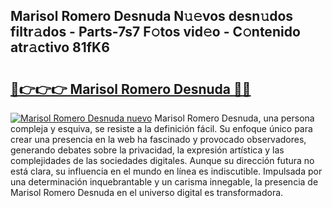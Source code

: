 ## Marisol Romero Desnuda N𝚞𝚎vos desn𝚞dos filtr𝚊dos - Parts-7s7 F𝚘tos vid𝚎o - C𝚘ntenido atr𝚊ctivo 81fK6

# <h2><a href="http://mb0d5pa.tromn.icu/?c=Marisol+Romero+Desnuda">🔗👉👉👉 Marisol Romero Desnuda 🔗🔗</a></h2>

[![Marisol Romero Desnuda nuevo](https://i.imgur.com/pEAQMta.gif)](http://mb0d5pa.tromn.icu/?c=Marisol+Romero+Desnuda)
Marisol Romero Desnuda, una persona compleja y esquiva, se resiste a la definición fácil. Su enfoque único para crear una presencia en la web ha fascinado y provocado observadores, generando debates sobre la privacidad, la expresión artística y las complejidades de las sociedades digitales. Aunque su dirección futura no está clara, su influencia en el mundo en línea es indiscutible. Impulsada por una determinación inquebrantable y un carisma innegable, la presencia de Marisol Romero Desnuda en el universo digital es transformadora.
